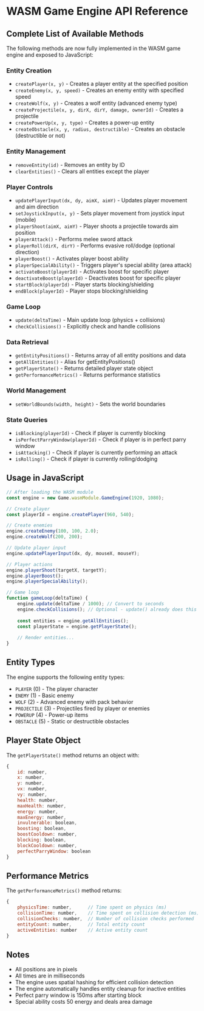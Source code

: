 # WASM Game Engine API Reference

## Complete List of Available Methods

The following methods are now fully implemented in the WASM game engine and exposed to JavaScript:

### Entity Creation
- `createPlayer(x, y)` - Creates a player entity at the specified position
- `createEnemy(x, y, speed)` - Creates an enemy entity with specified speed
- `createWolf(x, y)` - Creates a wolf entity (advanced enemy type)
- `createProjectile(x, y, dirX, dirY, damage, ownerId)` - Creates a projectile
- `createPowerUp(x, y, type)` - Creates a power-up entity
- `createObstacle(x, y, radius, destructible)` - Creates an obstacle (destructible or not)

### Entity Management
- `removeEntity(id)` - Removes an entity by ID
- `clearEntities()` - Clears all entities except the player

### Player Controls
- `updatePlayerInput(dx, dy, aimX, aimY)` - Updates player movement and aim direction
- `setJoystickInput(x, y)` - Sets player movement from joystick input (mobile)
- `playerShoot(aimX, aimY)` - Player shoots a projectile towards aim position
- `playerAttack()` - Performs melee sword attack
- `playerRoll(dirX, dirY)` - Performs evasive roll/dodge (optional direction)
- `playerBoost()` - Activates player boost ability
- `playerSpecialAbility()` - Triggers player's special ability (area attack)
- `activateBoost(playerId)` - Activates boost for specific player
- `deactivateBoost(playerId)` - Deactivates boost for specific player
- `startBlock(playerId)` - Player starts blocking/shielding
- `endBlock(playerId)` - Player stops blocking/shielding

### Game Loop
- `update(deltaTime)` - Main update loop (physics + collisions)
- `checkCollisions()` - Explicitly check and handle collisions

### Data Retrieval
- `getEntityPositions()` - Returns array of all entity positions and data
- `getAllEntities()` - Alias for getEntityPositions()
- `getPlayerState()` - Returns detailed player state object
- `getPerformanceMetrics()` - Returns performance statistics

### World Management
- `setWorldBounds(width, height)` - Sets the world boundaries

### State Queries
- `isBlocking(playerId)` - Check if player is currently blocking
- `isPerfectParryWindow(playerId)` - Check if player is in perfect parry window
- `isAttacking()` - Check if player is currently performing an attack
- `isRolling()` - Check if player is currently rolling/dodging

## Usage in JavaScript

```javascript
// After loading the WASM module
const engine = new Game.wasmModule.GameEngine(1920, 1080);

// Create player
const playerId = engine.createPlayer(960, 540);

// Create enemies
engine.createEnemy(100, 100, 2.0);
engine.createWolf(200, 200);

// Update player input
engine.updatePlayerInput(dx, dy, mouseX, mouseY);

// Player actions
engine.playerShoot(targetX, targetY);
engine.playerBoost();
engine.playerSpecialAbility();

// Game loop
function gameLoop(deltaTime) {
    engine.update(deltaTime / 1000); // Convert to seconds
    engine.checkCollisions(); // Optional - update() already does this
    
    const entities = engine.getAllEntities();
    const playerState = engine.getPlayerState();
    
    // Render entities...
}
```

## Entity Types

The engine supports the following entity types:
- `PLAYER` (0) - The player character
- `ENEMY` (1) - Basic enemy
- `WOLF` (2) - Advanced enemy with pack behavior
- `PROJECTILE` (3) - Projectiles fired by player or enemies
- `POWERUP` (4) - Power-up items
- `OBSTACLE` (5) - Static or destructible obstacles

## Player State Object

The `getPlayerState()` method returns an object with:
```javascript
{
    id: number,
    x: number,
    y: number,
    vx: number,
    vy: number,
    health: number,
    maxHealth: number,
    energy: number,
    maxEnergy: number,
    invulnerable: boolean,
    boosting: boolean,
    boostCooldown: number,
    blocking: boolean,
    blockCooldown: number,
    perfectParryWindow: boolean
}
```

## Performance Metrics

The `getPerformanceMetrics()` method returns:
```javascript
{
    physicsTime: number,      // Time spent on physics (ms)
    collisionTime: number,    // Time spent on collision detection (ms)
    collisionChecks: number,  // Number of collision checks performed
    entityCount: number,      // Total entity count
    activeEntities: number    // Active entity count
}
```

## Notes

- All positions are in pixels
- All times are in milliseconds
- The engine uses spatial hashing for efficient collision detection
- The engine automatically handles entity cleanup for inactive entities
- Perfect parry window is 150ms after starting block
- Special ability costs 50 energy and deals area damage